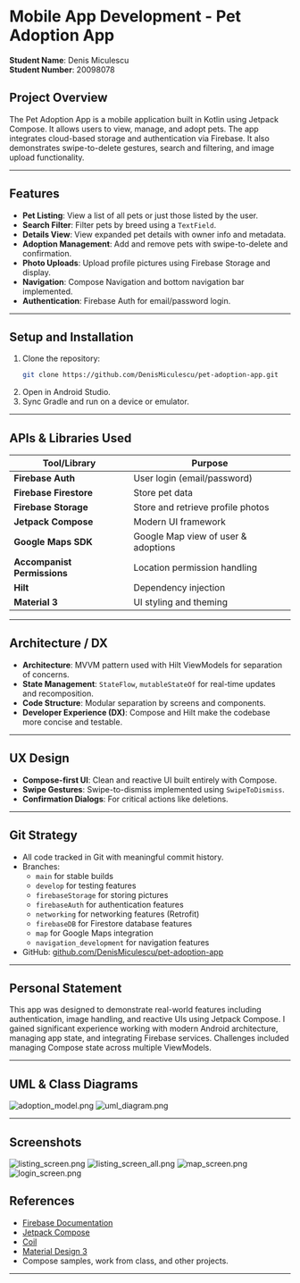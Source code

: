 # Mobile App Development - Pet Adoption App

**Student Name**: Denis Miculescu  
**Student Number**: 20098078

## Project Overview

The Pet Adoption App is a mobile application built in Kotlin using Jetpack Compose. 
It allows users to view, manage, and adopt pets. The app integrates cloud-based storage and authentication via Firebase. 
It also demonstrates swipe-to-delete gestures, search and filtering, and image upload functionality.

---

## Features

- **Pet Listing**: View a list of all pets or just those listed by the user.
- **Search Filter**: Filter pets by breed using a `TextField`.
- **Details View**: View expanded pet details with owner info and metadata.
- **Adoption Management**: Add and remove pets with swipe-to-delete and confirmation.
- **Photo Uploads**: Upload profile pictures using Firebase Storage and display.
- **Navigation**: Compose Navigation and bottom navigation bar implemented.
- **Authentication**: Firebase Auth for email/password login.

---

## Setup and Installation

1. Clone the repository:
    ```bash
    git clone https://github.com/DenisMiculescu/pet-adoption-app.git
    ```
2. Open in Android Studio.
3. Sync Gradle and run on a device or emulator.

---

## APIs & Libraries Used

| Tool/Library                | Purpose                             |
|-----------------------------|-------------------------------------|
| **Firebase Auth**           | User login (email/password)         |
| **Firebase Firestore**      | Store pet data                      |
| **Firebase Storage**        | Store and retrieve profile photos   |
| **Jetpack Compose**         | Modern UI framework                 |
| **Google Maps SDK**         | Google Map view of user & adoptions |
| **Accompanist Permissions** | Location permission handling        |
| **Hilt**                    | Dependency injection                |
| **Material 3**              | UI styling and theming              |

---

## Architecture / DX

- **Architecture**: MVVM pattern used with Hilt ViewModels for separation of concerns.
- **State Management**: `StateFlow`, `mutableStateOf` for real-time updates and recomposition.
- **Code Structure**: Modular separation by screens and components.
- **Developer Experience (DX)**: Compose and Hilt make the codebase more concise and testable.

---

## UX Design

- **Compose-first UI**: Clean and reactive UI built entirely with Compose.
- **Swipe Gestures**: Swipe-to-dismiss implemented using `SwipeToDismiss`.
- **Confirmation Dialogs**: For critical actions like deletions.

---

## Git Strategy

- All code tracked in Git with meaningful commit history.
- Branches:
   - `main` for stable builds
   - `develop` for testing features
   - `firebaseStorage` for storing pictures
   - `firebaseAuth` for authentication features
   - `networking` for networking features (Retrofit)
   - `firebaseDB` for Firestore database features
   - `map` for Google Maps integration
   - `navigation_development` for navigation features
- GitHub: [github.com/DenisMiculescu/pet-adoption-app](https://github.com/DenisMiculescu/pet-adoption-app)

---

## Personal Statement

This app was designed to demonstrate real-world features including authentication, image handling, and reactive UIs using Jetpack Compose. 
I gained significant experience working with modern Android architecture, managing app state, and integrating Firebase services. 
Challenges included managing Compose state across multiple ViewModels.

---

## UML & Class Diagrams

![adoption_model.png](app%2Fsrc%2Fmain%2Fres%2Fscreenshots%2Fadoption_model.png)
![uml_diagram.png](app%2Fsrc%2Fmain%2Fres%2Fscreenshots%2Fuml_diagram.png)

---

## Screenshots

![listing_screen.png](app%2Fsrc%2Fmain%2Fres%2Fscreenshots%2Flisting_screen.png)
![listing_screen_all.png](app%2Fsrc%2Fmain%2Fres%2Fscreenshots%2Flisting_screen_all.png)
![map_screen.png](app%2Fsrc%2Fmain%2Fres%2Fscreenshots%2Fmap_screen.png)
![login_screen.png](app%2Fsrc%2Fmain%2Fres%2Fscreenshots%2Flogin_screen.png)


## References

- [Firebase Documentation](https://firebase.google.com/docs)
- [Jetpack Compose](https://developer.android.com/jetpack/compose)
- [Coil](https://coil-kt.github.io/coil/)
- [Material Design 3](https://m3.material.io/)
- Compose samples, work from class, and other projects.

---

